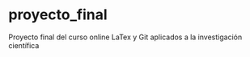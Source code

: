 # proyecto_final
Proyecto final del curso online LaTex y Git aplicados a la investigación científica
